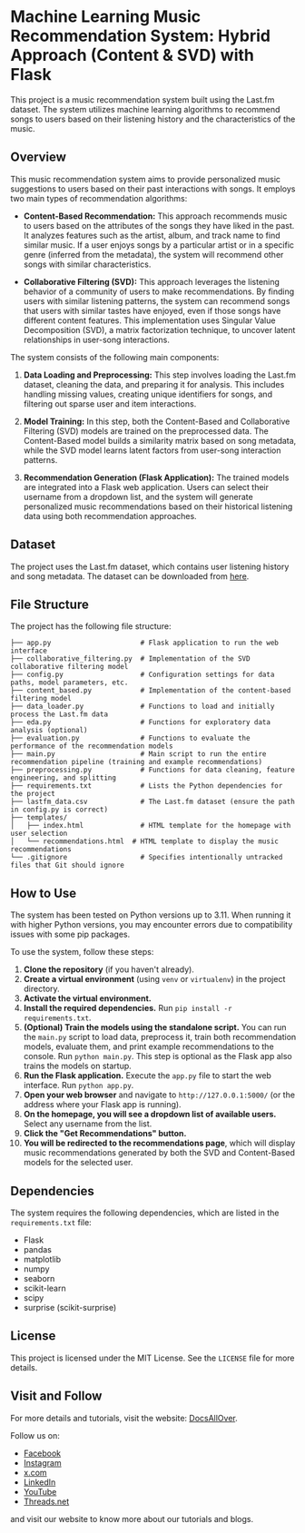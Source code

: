 
# Machine Learning Music Recommendation System: Hybrid Approach (Content & SVD) with Flask

This project is a music recommendation system built using the Last.fm dataset. The system utilizes machine learning algorithms to recommend songs to users based on their listening history and the characteristics of the music.

## Overview

This music recommendation system aims to provide personalized music suggestions to users based on their past interactions with songs. It employs two main types of recommendation algorithms:

* **Content-Based Recommendation:** This approach recommends music to users based on the attributes of the songs they have liked in the past. It analyzes features such as the artist, album, and track name to find similar music. If a user enjoys songs by a particular artist or in a specific genre (inferred from the metadata), the system will recommend other songs with similar characteristics.

* **Collaborative Filtering (SVD):** This approach leverages the listening behavior of a community of users to make recommendations. By finding users with similar listening patterns, the system can recommend songs that users with similar tastes have enjoyed, even if those songs have different content features. This implementation uses Singular Value Decomposition (SVD), a matrix factorization technique, to uncover latent relationships in user-song interactions.

The system consists of the following main components:

1.  **Data Loading and Preprocessing:** This step involves loading the Last.fm dataset, cleaning the data, and preparing it for analysis. This includes handling missing values, creating unique identifiers for songs, and filtering out sparse user and item interactions.

2.  **Model Training:** In this step, both the Content-Based and Collaborative Filtering (SVD) models are trained on the preprocessed data. The Content-Based model builds a similarity matrix based on song metadata, while the SVD model learns latent factors from user-song interaction patterns.

3.  **Recommendation Generation (Flask Application):** The trained models are integrated into a Flask web application. Users can select their username from a dropdown list, and the system will generate personalized music recommendations based on their historical listening data using both recommendation approaches.

## Dataset

The project uses the Last.fm dataset, which contains user listening history and song metadata. The dataset can be downloaded from [here](https://www.kaggle.com/datasets/harshal19t/lastfm-dataset/).

## File Structure

The project has the following file structure:
```
├── app.py                      # Flask application to run the web interface
├── collaborative_filtering.py  # Implementation of the SVD collaborative filtering model
├── config.py                   # Configuration settings for data paths, model parameters, etc.
├── content_based.py            # Implementation of the content-based filtering model
├── data_loader.py              # Functions to load and initially process the Last.fm data
├── eda.py                      # Functions for exploratory data analysis (optional)
├── evaluation.py               # Functions to evaluate the performance of the recommendation models
├── main.py                     # Main script to run the entire recommendation pipeline (training and example recommendations)
├── preprocessing.py            # Functions for data cleaning, feature engineering, and splitting
├── requirements.txt            # Lists the Python dependencies for the project
├── lastfm_data.csv             # The Last.fm dataset (ensure the path in config.py is correct)
├── templates/
│   ├── index.html              # HTML template for the homepage with user selection
│   └── recommendations.html  # HTML template to display the music recommendations
└── .gitignore                  # Specifies intentionally untracked files that Git should ignore
```

## How to Use

The system has been tested on Python versions up to 3.11. When running it with higher Python versions, you may encounter errors due to compatibility issues with some pip packages.

To use the system, follow these steps:

1.  **Clone the repository** (if you haven't already).
2.  **Create a virtual environment** (using `venv` or `virtualenv`) in the project directory.
3.  **Activate the virtual environment.**
4.  **Install the required dependencies.** Run `pip install -r requirements.txt`.
5.  **(Optional) Train the models using the standalone script.** You can run the `main.py` script to load data, preprocess it, train both recommendation models, evaluate them, and print example recommendations to the console. Run `python main.py`. This step is optional as the Flask app also trains the models on startup.
6.  **Run the Flask application.** Execute the `app.py` file to start the web interface. Run `python app.py`.
7.  **Open your web browser** and navigate to `http://127.0.0.1:5000/` (or the address where your Flask app is running).
8.  **On the homepage, you will see a dropdown list of available users.** Select any username from the list.
9.  **Click the "Get Recommendations" button.**
10. **You will be redirected to the recommendations page**, which will display music recommendations generated by both the SVD and Content-Based models for the selected user.

## Dependencies

The system requires the following dependencies, which are listed in the `requirements.txt` file:

* Flask
* pandas
* matplotlib
* numpy
* seaborn
* scikit-learn
* scipy
* surprise (scikit-surprise)

## License

This project is licensed under the MIT License. See the `LICENSE` file for more details.

## Visit and Follow
For more details and tutorials, visit the website: [DocsAllOver](https://docsallover.com/).

Follow us on:
- [Facebook](https://www.facebook.com/docsallover)
- [Instagram](https://www.instagram.com/docsallover.tech/)
- [x.com](https://www.x.com/docsallover/)
- [LinkedIn](https://www.linkedin.com/company/docsallover/)
- [YouTube](https://www.youtube.com/@docsallover)
- [Threads.net](https://threads.net/docsallover.tech)

and visit our website to know more about our tutorials and blogs.